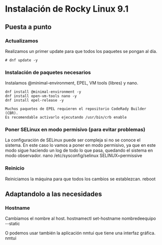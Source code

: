 # Instalación de Rocky Linux 9.1

## Puesta a punto

### Actualizamos

Realizamos un primer update para que todos los paquetes se pongan al día.

    # dnf update -y

### Instalación de paquetes necesarios

Instalamos @minimal-environment, EPEL, VM tools (libres) y nano.

    dnf install @minimal-environment -y 
    dnf install open-vm-tools nano -y
    dnf install epel-release -y
    
    Muchos paquetes de EPEL requieren el repositorio CodeRady Builder (CBR). 
    Es recomendable activarlo ejecutando /usr/bin/crb enable

### Poner SELinux en modo permisivo (para evitar problemas)

La configuración de SELinux puede ser compleja si no se conoce el sistema. En este caso lo vamos a poner en modo permisivo, ya que en este modo sigue haciendo un log de todo lo que pasa, quedando el sistema en modo observador.
    nano /etc/sysconfig/selinux
        SELINUX=permissive

### Reinicio

Reiniciamos la máquina para que todos los cambios se establezcan.
    reboot

## Adaptandolo a las necesidades

### Hostname

Cambiamos el nombre al host.
    hostnamectl set-hostname nombredeequipo --static

O podemos usar también la aplicación nmtui que tiene una interfaz gráfica.
    nmtui
